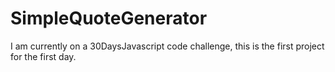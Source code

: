 # SimpleQuoteGenerator
I am currently on a 30DaysJavascript code challenge, this is the first project for the first day.
